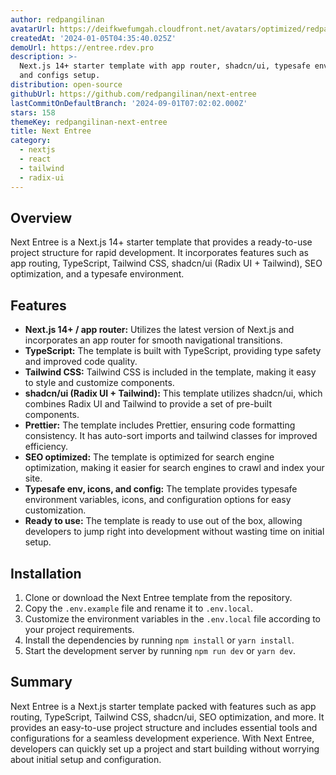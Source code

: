 ```yaml
---
author: redpangilinan
avatarUrl: https://deifkwefumgah.cloudfront.net/avatars/optimized/redpangilinan-next-entree-avatar-128.webp
createdAt: '2024-01-05T04:35:40.025Z'
demoUrl: https://entree.rdev.pro
description: >-
  Next.js 14+ starter template with app router, shadcn/ui, typesafe env, icons,
  and configs setup.
distribution: open-source
githubUrl: https://github.com/redpangilinan/next-entree
lastCommitOnDefaultBranch: '2024-09-01T07:02:02.000Z'
stars: 158
themeKey: redpangilinan-next-entree
title: Next Entree
category:
  - nextjs
  - react
  - tailwind
  - radix-ui
---
```

## Overview
Next Entree is a Next.js 14+ starter template that provides a ready-to-use project structure for rapid development. It incorporates features such as app routing, TypeScript, Tailwind CSS, shadcn/ui (Radix UI + Tailwind), SEO optimization, and a typesafe environment.

## Features
- **Next.js 14+ / app router:** Utilizes the latest version of Next.js and incorporates an app router for smooth navigational transitions.
- **TypeScript:** The template is built with TypeScript, providing type safety and improved code quality.
- **Tailwind CSS:** Tailwind CSS is included in the template, making it easy to style and customize components.
- **shadcn/ui (Radix UI + Tailwind):** This template utilizes shadcn/ui, which combines Radix UI and Tailwind to provide a set of pre-built components.
- **Prettier:** The template includes Prettier, ensuring code formatting consistency. It has auto-sort imports and tailwind classes for improved efficiency.
- **SEO optimized:** The template is optimized for search engine optimization, making it easier for search engines to crawl and index your site.
- **Typesafe env, icons, and config:** The template provides typesafe environment variables, icons, and configuration options for easy customization.
- **Ready to use:** The template is ready to use out of the box, allowing developers to jump right into development without wasting time on initial setup.

## Installation
1. Clone or download the Next Entree template from the repository.
2. Copy the `.env.example` file and rename it to `.env.local`.
3. Customize the environment variables in the `.env.local` file according to your project requirements.
4. Install the dependencies by running `npm install` or `yarn install`.
5. Start the development server by running `npm run dev` or `yarn dev`.

## Summary
Next Entree is a Next.js starter template packed with features such as app routing, TypeScript, Tailwind CSS, shadcn/ui, SEO optimization, and more. It provides an easy-to-use project structure and includes essential tools and configurations for a seamless development experience. With Next Entree, developers can quickly set up a project and start building without worrying about initial setup and configuration.